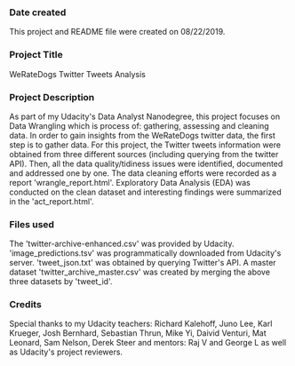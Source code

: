 ### Date created
This project and README file were created on 08/22/2019.

### Project Title
WeRateDogs Twitter Tweets Analysis

### Project Description
As part of my Udacity's Data Analyst Nanodegree, this project focuses on Data Wrangling which is process of: gathering, assessing and cleaning data. In order to gain insights from the WeRateDogs twitter data, the first step is to gather data. For this project, the Twitter tweets information were obtained from three different sources (including querying from the twitter API). Then, all the data quality/tidiness issues were identified, documented and addressed one by one. The data cleaning efforts were recorded as a report 'wrangle_report.html'. Exploratory Data Analysis (EDA) was conducted on the clean dataset and interesting findings were summarized in the 'act_report.html'.    

### Files used
The 'twitter-archive-enhanced.csv' was provided by Udacity.
'image_predictions.tsv' was programmatically downloaded from Udacity's server.
'tweet_json.txt' was obtained by querying Twitter's API.
A master dataset 'twitter_archive_master.csv' was created by merging the above three datasets by 'tweet_id'.

### Credits
Special thanks to my Udacity teachers: Richard Kalehoff, Juno Lee, Karl Krueger, Josh Bernhard, Sebastian Thrun, Mike Yi, Daivid Venturi, Mat Leonard, Sam Nelson, Derek Steer and mentors: Raj V and George L as well as Udacity's project reviewers.
